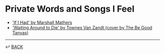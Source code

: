 # Private Words and Songs I Feel

* ['If I Had' by Marshall Mathers](./songs/if-i-had.md)
* ['Waiting Around to Die' by Townes Van Zandt (cover by The Be Good Tanyas)](./songs/waiting-around-to-die.md)

---

↩️ [BACK](../README.md)
